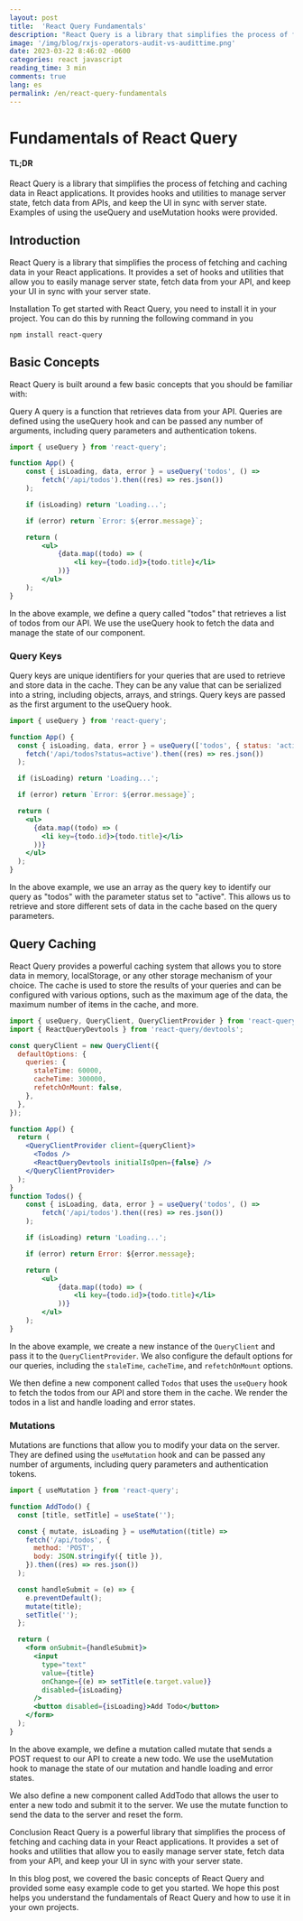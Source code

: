 ```yaml
---
layout: post
title:  'React Query Fundamentals'
description: "React Query is a library that simplifies the process of fetching and caching data in React applications. It provides hooks and utilities to manage server state, fetch data from APIs, and keep the UI in sync with server state. Examples of using the useQuery and useMutation hooks were provided."   
image: '/img/blog/rxjs-operators-audit-vs-audittime.png'
date: 2023-03-22 8:46:02 -0600
categories: react javascript 
reading_time: 3 min
comments: true
lang: es
permalink: /en/react-query-fundamentals
---
```




# Fundamentals of React Query


#### TL;DR

React Query is a library that simplifies the process of fetching and caching data in React applications. It provides hooks and utilities to manage server state, fetch data from APIs, and keep the UI in sync with server state. Examples of using the useQuery and useMutation hooks were provided.

## Introduction
React Query is a library that simplifies the process of fetching and caching data in your React applications. It provides a set of hooks and utilities that allow you to easily manage server state, fetch data from your API, and keep your UI in sync with your server state.

Installation
To get started with React Query, you need to install it in your project. You can do this by running the following command in you

```shell
npm install react-query
```

## Basic Concepts
React Query is built around a few basic concepts that you should be familiar with:

Query
A query is a function that retrieves data from your API. Queries are defined using the useQuery hook and can be passed any number of arguments, including query parameters and authentication tokens.

```jsx
import { useQuery } from 'react-query';

function App() {
    const { isLoading, data, error } = useQuery('todos', () =>
        fetch('/api/todos').then((res) => res.json())
    );

    if (isLoading) return 'Loading...';

    if (error) return `Error: ${error.message}`;

    return (
        <ul>
            {data.map((todo) => (
                <li key={todo.id}>{todo.title}</li>
            ))}
        </ul>
    );
}

```

In the above example, we define a query called "todos" that retrieves a list of todos from our API. We use the useQuery hook to fetch the data and manage the state of our component.

### Query Keys

Query keys are unique identifiers for your queries that are used to retrieve and store data in the cache. They can be any value that can be serialized into a string, including objects, arrays, and strings. Query keys are passed as the first argument to the useQuery hook.

```jsx
import { useQuery } from 'react-query';

function App() {
  const { isLoading, data, error } = useQuery(['todos', { status: 'active' }], () =>
    fetch('/api/todos?status=active').then((res) => res.json())
  );

  if (isLoading) return 'Loading...';

  if (error) return `Error: ${error.message}`;

  return (
    <ul>
      {data.map((todo) => (
        <li key={todo.id}>{todo.title}</li>
      ))}
    </ul>
  );
}

```

In the above example, we use an array as the query key to identify our query as "todos" with the parameter status set to "active". This allows us to retrieve and store different sets of data in the cache based on the query parameters.

## Query Caching

React Query provides a powerful caching system that allows you to store data in memory, localStorage, or any other storage mechanism of your choice. The cache is used to store the results of your queries and can be configured with various options, such as the maximum age of the data, the maximum number of items in the cache, and more.

```jsx
import { useQuery, QueryClient, QueryClientProvider } from 'react-query';
import { ReactQueryDevtools } from 'react-query/devtools';

const queryClient = new QueryClient({
  defaultOptions: {
    queries: {
      staleTime: 60000,
      cacheTime: 300000,
      refetchOnMount: false,
    },
  },
});

function App() {
  return (
    <QueryClientProvider client={queryClient}>
      <Todos />
      <ReactQueryDevtools initialIsOpen={false} />
    </QueryClientProvider>
  );
}
function Todos() {
    const { isLoading, data, error } = useQuery('todos', () =>
        fetch('/api/todos').then((res) => res.json())
    );

    if (isLoading) return 'Loading...';

    if (error) return Error: ${error.message};

    return (
        <ul>
            {data.map((todo) => (
                <li key={todo.id}>{todo.title}</li>
            ))}
        </ul>
    );
}
```

In the above example, we create a new instance of the `QueryClient` and pass it to the `QueryClientProvider`. We also configure the default options for our queries, including the `staleTime`, `cacheTime`, and `refetchOnMount` options.

We then define a new component called `Todos` that uses the `useQuery` hook to fetch the todos from our API and store them in the cache. We render the todos in a list and handle loading and error states.

### Mutations

Mutations are functions that allow you to modify your data on the server. They are defined using the `useMutation` hook and can be passed any number of arguments, including query parameters and authentication tokens.

```jsx
import { useMutation } from 'react-query';

function AddTodo() {
  const [title, setTitle] = useState('');

  const { mutate, isLoading } = useMutation((title) =>
    fetch('/api/todos', {
      method: 'POST',
      body: JSON.stringify({ title }),
    }).then((res) => res.json())
  );

  const handleSubmit = (e) => {
    e.preventDefault();
    mutate(title);
    setTitle('');
  };

  return (
    <form onSubmit={handleSubmit}>
      <input
        type="text"
        value={title}
        onChange={(e) => setTitle(e.target.value)}
        disabled={isLoading}
      />
      <button disabled={isLoading}>Add Todo</button>
    </form>
  );
}
```

In the above example, we define a mutation called mutate that sends a POST request to our API to create a new todo. We use the useMutation hook to manage the state of our mutation and handle loading and error states.

We also define a new component called AddTodo that allows the user to enter a new todo and submit it to the server. We use the mutate function to send the data to the server and reset the form.

Conclusion
React Query is a powerful library that simplifies the process of fetching and caching data in your React applications. It provides a set of hooks and utilities that allow you to easily manage server state, fetch data from your API, and keep your UI in sync with your server state.

In this blog post, we covered the basic concepts of React Query and provided some easy example code to get you started. We hope this post helps you understand the fundamentals of React Query and how to use it in your own projects.
